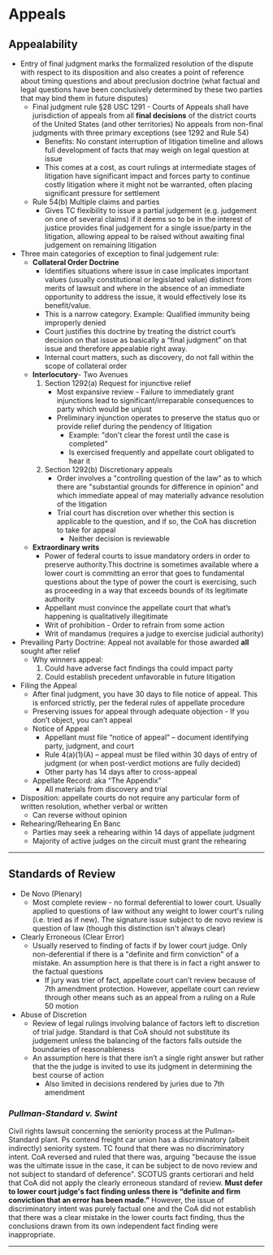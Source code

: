 # Appeals

## Appealability

* Entry of final judgment marks the formalized resolution of the dispute with respect to its disposition and also creates a point of reference about timing questions and about preclusion doctrine (what factual and legal questions have been conclusively determined by these two parties that may bind them in future disputes)
  * Final judgment rule §28 USC 1291 - Courts of Appeals shall have jurisdiction of appeals from all **final decisions** of the district courts of the United States (and other territories) No appeals from non-final judgments with three primary exceptions (see 1292 and Rule 54)
    * Benefits: No constant interruption of litigation timeline and allows full development of facts that may weigh on legal question at issue
    * This comes at a cost, as court rulings at intermediate stages of litigation have significant impact and forces party to continue costly litigation where it might not be warranted, often placing significant pressure for settlement
  * Rule 54(b) Multiple claims and parties
    * Gives TC flexibility to issue a partial judgement (e.g. judgement on one of several claims) if it deems so to be in the interest of justice provides final judgement for a single issue/party in the litigation, allowing appeal to be raised without awaiting final judgement on remaining litigation
* Three main categories of exception to final judgement rule:
  * **Collateral Order Doctrine**
    * Identifies situations where issue in case implicates important values (usually constitutional or legislated value) distinct from merits of lawsuit and where in the absence of an immediate opportunity to address the issue, it would effectively lose its benefit/value. 
    * This is a narrow category. Example: Qualified immunity being improperly denied
    * Court justifies this doctrine by treating the district court’s decision on that issue as basically a “final judgment” on that issue and therefore appealable right away.
    * Internal court matters, such as discovery, do not fall within the scope of collateral order
  * **Interlocutory**- Two Avenues
    1. Section 1292(a) Request for injunctive relief
       * Most expansive review - Failure to immediately grant injunctions lead to significant/irreparable consequences to party which would be unjust
       * Preliminary injunction operates to preserve the status quo or provide relief during the pendency of litigation
         * Example: "don't clear the forest until the case is completed"
         * Is exercised frequently and appellate court obligated to hear it
    1. Section 1292(b) Discretionary appeals
       * Order involves a "controlling question of the law" as to which there are "substantial grounds for difference in opinion" and which immediate appeal of may materially advance resolution of the litigation
       * Trial court has discretion over whether this section is applicable to the question, and if so, the CoA has discretion to take for appeal
         * Neither decision is reviewable
  * **Extraordinary writs**
    * Power of federal courts to issue mandatory orders in order to preserve authority.This doctrine is sometimes available where a lower court is committing an error that goes to fundamental questions about the type of power the court is exercising, such as proceeding in a way that exceeds bounds of its legitimate authority
    * Appellant must convince the appellate court that what’s happening is qualitatively illegitimate
    * Writ of prohibition - Order to refrain from some action
    * Writ of mandamus (requires a judge to exercise judicial authority)
* Prevailing Party Doctrine: Appeal not available for those awarded **all** sought after relief
  * Why winners appeal:
    1. Could have adverse fact findings tha could impact party
    1. Could establish precedent unfavorable in future litigation
* Filing the Appeal
  * After final judgment, you have 30 days to file notice of appeal. This is enforced strictly, per the federal rules of appellate procedure
  * Preserving issues for appeal through adequate objection -	If you don’t object, you can’t appeal
  * Notice of Appeal
    * Appellant must file “notice of appeal” – document identifying party, judgment, and court
    * Rule 4(a)(1)(A) – appeal must be filed within 30 days of entry of judgment (or when post-verdict motions are fully decided)
    * Other party has 14 days after to cross-appeal
  * Appellate Record: aka “The Appendix”
    * All materials from discovery and trial
* Disposition: appellate courts do not require any particular form of written resolution, whether verbal or written
  * Can reverse without opinion
* Rehearing/Rehearing En Banc
  * Parties may seek a rehearing within 14 days of appellate judgment
  * Majority of active judges on the circuit must grant the rehearing

---

## Standards of Review

* De Novo (Plenary)
  * Most complete review - no formal deferential to lower court. Usually applied to questions of law without any weight to lower court's ruling (i.e. tried as if new). The signature issue subject to de novo review is question of law (though this distinction isn't always clear)
* Clearly Erroneous (Clear Error)
  * Usually reserved to finding of facts if by lower court judge. Only non-deferential if there is a "definite and firm conviction" of a mistake. An assumption here is that there is in fact a right answer to the factual questions
    * If jury was trier of fact, appellate court can’t review because of 7th amendment protection. However, appellate court can review through other means such as an appeal from a ruling on a Rule 50 motion
* Abuse of Discretion
  * Review of legal rulings involving balance of factors left to discretion of trial judge. Standard is that CoA should not substitute its judgement unless the balancing of the factors falls outside the boundaries of reasonableness
  * An assumption here is that there isn’t a single right answer but rather that the the judge is invited to use its judgment in determining the best course of action
    * Also limited in decisions rendered by juries due to 7th amendment

### *Pullman-Standard v. Swint*

Civil rights lawsuit concerning the seniority process at the Pullman-Standard plant. Ps contend freight car union has a discriminatory (albeit indirectly) seniority system. TC found that there was no discriminatory intent. CoA reversed and ruled that there was, arguing "because the issue was the ultimate issue in the case, it can be subject to de novo review and not subject to standard of deference". SCOTUS grants certiorari and held that CoA did not apply the clearly erroneous standard of review. **Must defer to lower court judge's fact finding unless there is “definite and firm conviction that an error has been made.”** However, the issue of discriminatory intent was purely factual one and the CoA did not establish that there was a clear mistake in the lower courts fact finding, thus the conclusions drawn from its own independent fact finding were inappropriate.

---
